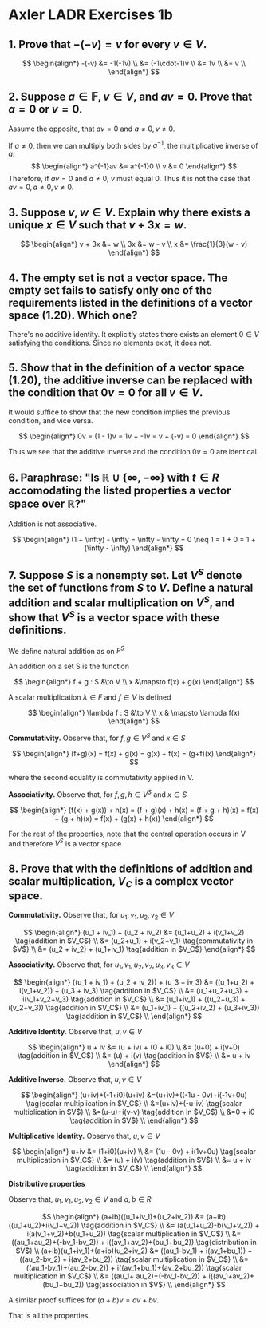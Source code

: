 # Axler LADR Exercises 1b

## 1.  Prove that $-(-v) = v$ for every $v \in V$.

$$
\begin{align*}
-(-v) &= -1(-1v) \\
&= (-1\cdot-1)v \\
&= 1v \\
&= v \\
\end{align*}
$$

## 2. Suppose $a \in \mathbb{F}, v \in V$, and $av = 0$. Prove that $a = 0$ or $v = 0$.
Assume the opposite, that $av=0$ and $a \neq 0, v \neq 0$.

If $a \neq 0$, then we can multiply both sides by $a^{-1}$, the multiplicative inverse of $a$.
$$
\begin{align*}
a^{-1}av &= a^{-1}0 \\
v &= 0
\end{align*}
$$
Therefore, if $av=0$ and $a \neq 0$, $v$ must equal $0$. Thus it is not the case that $av = 0, a \neq 0, v \neq 0$.

## 3. Suppose $v,w \in V$. Explain why there exists a unique $x \in V$ such that $v + 3x = w$.

$$
\begin{align*}
v + 3x &= w \\
3x &= w - v \\
x &= \frac{1}{3}(w - v)
\end{align*}
$$

## 4. The empty set is not a vector space. The empty set fails to satisfy only one of the requirements listed in the definitions of a vector space (1.20). Which one?

There's no additive identity. It explicitly states there exists an element $0 \in V$ satisfying the conditions. Since no elements exist, it does not.

## 5. Show that in the definition of a vector space (1.20), the additive inverse can be replaced with the condition that $0v = 0$ for all $v \in V$.

It would suffice to show that the new condition implies the previous condition, and vice versa.

$$
\begin{align*}
0v = (1 - 1)v = 1v + -1v = v + (-v) = 0
\end{align*}
$$

Thus we see that the additive inverse and the condition $0v = 0$ are identical.

## 6. Paraphrase: "Is $\mathbb{R} \cup \{ \infty, -\infty \}$ with $t \in R$ accomodating the listed properties a vector space over $\mathbb{R}$?"

Addition is not associative.

$$
\begin{align*}
(1 + \infty) - \infty = \infty - \infty = 0 \neq 1 = 1 + 0 = 1 + (\infty - \infty)
\end{align*}
$$

## 7. Suppose $S$ is a nonempty set. Let $V^S$ denote the set of functions from $S$ to $V$. Define a natural addition and scalar multiplication on $V^S$, and show that $V^S$ is a vector space with these definitions.

We define natural addition as on $F^S$

An addition on a set S is the function

$$
\begin{align*}
f + g : S &\to V \\
x &\mapsto f(x) + g(x)
\end{align*}
$$

A scalar multiplication $\lambda \in F$ and $f \in V$ is defined

$$
\begin{align*}
\lambda f : S &\to V \\
x & \mapsto \lambda f(x)
\end{align*}
$$

$\textbf{Commutativity.}$ Observe that, for $f,g \in V^S$ and $x \in S$

$$
\begin{align*}
(f+g)(x) = f(x) + g(x) = g(x) + f(x) = (g+f)(x)
\end{align*}
$$

where the second equality is commutativity applied in V.

$\textbf{Associativity.}$ Observe that, for $f,g,h \in V^S$ and $x \in S$

$$
\begin{align*}
(f(x) + g(x)) + h(x) = (f + g)(x) + h(x) = (f + g + h)(x) = f(x) + (g + h)(x) = f(x) + (g(x) + h(x))
\end{align*}
$$

For the rest of the properties, note that the central operation occurs in V and therefore $V^S$ is a vector space.

## 8. Prove that with the definitions of addition and scalar multiplication, $V_C$ is a complex vector space.

$\textbf{Commutativity.}$ Observe that, for $u_1,v_1,u_2,v_2 \in V$

$$
\begin{align*}
(u_1 + iv_1) + (u_2 + iv_2) &= (u_1+u_2) + i(v_1+v_2) \tag{addition in $V_C$} \\
&= (u_2+u_1) + i(v_2+v_1) \tag{commutativity in $V$} \\
&= (u_2 + iv_2) + (u_1+iv_1) \tag{addition in $V_C$}
\end{align*}
$$

$\textbf{Associativity.}$ Observe that, for $u_1,v_1,u_2,v_2,u_3,v_3 \in V$

$$
\begin{align*}
((u_1 + iv_1) + (u_2 + iv_2)) + (u_3 + iv_3) &= ((u_1+u_2) + i(v_1+v_2)) + (u_3 + iv_3) \tag{addition in $V_C$} \\
&= (u_1+u_2+u_3) + i(v_1+v_2+v_3) \tag{addition in $V_C$} \\
&= (u_1+iv_1) + ((u_2+u_3) + i(v_2+v_3)) \tag{addition in $V_C$} \\
&= (u_1+iv_1) + ((u_2+iv_2) + (u_3+iv_3)) \tag{addition in $V_C$} \\
\end{align*}
$$

$\textbf{Additive Identity.}$ Observe that, $u,v \in V$

$$
\begin{align*}
u + iv &= (u + iv) + (0 + i0) \\
&= (u+0) + i(v+0) \tag{addition in $V_C$} \\
&= (u) + i(v) \tag{addition in $V$} \\
&= u + iv
\end{align*}
$$

$\textbf{Additive Inverse.}$ Observe that, $u,v \in V$

$$
\begin{align*}
(u+iv)+(-1+i0)(u+iv) &=(u+iv)+((-1u - 0v)+i(-1v+0u) \tag{scalar multiplication in $V_C$} \\
&=(u+iv)+(-u-iv) \tag{scalar multiplication in $V$} \\
&=(u-u)+i(v-v) \tag{addition in $V_C$} \\
&=0 + i0 \tag{addition in $V$} \\
\end{align*}
$$

$\textbf{Multiplicative Identity.}$ Observe that, $u,v \in V$

$$
\begin{align*}
u+iv &= (1+i0)(u+iv) \\
&= (1u - 0v) + i(1v+0u) \tag{scalar multiplication in $V_C$} \\
&= (u) + i(v) \tag{addition in $V$} \\
&= u + iv \tag{addition in $V_C$} \\
\end{align*}
$$

$\textbf{Distributive properties}$

Observe that, $u_1,v_1,u_2,v_2 \in V$ and $a,b \in R$

$$
\begin{align*}
(a+ib)((u_1+iv_1)+(u_2+iv_2)) &= (a+ib)((u_1+u_2)+i(v_1+v_2)) \tag{addition in $V_C$} \\
&= (a(u_1+u_2)-b(v_1+v_2)) + i(a(v_1+v_2)+b(u_1+u_2)) \tag{scalar multiplication in $V_C$} \\
&= ((au_1+au_2)+(-bv_1-bv_2)) + i((av_1+av_2)+(bu_1+bu_2)) \tag{distribution in $V$} \\
(a+ib)(u_1+iv_1)+(a+ib)(u_2+iv_2) &= ((au_1-bv_1) + i(av_1+bu_1)) + ((au_2-bv_2) + i(av_2+bu_2)) \tag{scalar multiplication in $V_C$} \\
&= ((au_1-bv_1)+(au_2-bv_2)) + i((av_1+bu_1)+(av_2+bu_2)) \tag{scalar multiplication in $V_C$} \\
&= ((au_1+ au_2)+(-bv_1-bv_2)) + i((av_1+av_2)+(bu_1+bu_2)) \tag{association in $V$} \\
\end{align*}
$$

A similar proof suffices for $(a+b)v = av+bv$.

That is all the properties.